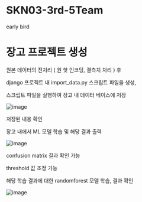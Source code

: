 # SKN03-3rd-5Team
early bird

# 장고 프로젝트 생성

원본 데이터의 전처리 ( 원 핫 인코딩, 결측치 처리 ) 후

django 프로젝트 내 import_data.py 스크립트 파일을 생성,

스크립트 파일을 실행하여 장고 내 데이터 베이스에 저장

![image](https://github.com/user-attachments/assets/8d96c75a-ad1e-45bb-8a77-24e45a4618e7)

저장된 내용 확인

장고 내에서 ML 모델 학습 및 해당 결과 출력

![image](https://github.com/user-attachments/assets/ad53e05e-6a86-4cf6-bf11-e83f4483c405)

confusion matrix 결과 확인 가능 

threshold 값 조정 가능

해당 학습 결과에 대한 randomforest 모델 학습, 결과 확인

![image](https://github.com/user-attachments/assets/358b2aef-12f1-46d4-afe0-7643644a0abd)
